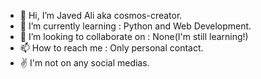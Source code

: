 - 👋 Hi, I’m Javed Ali aka cosmos-creator.
- 🌱 I’m currently learning : Python and Web Development.
- 💞️ I’m looking to collaborate on : None(I'm still learning!)
- 📫 How to reach me : Only personal contact.
- ✌️ I'm not on any social medias.